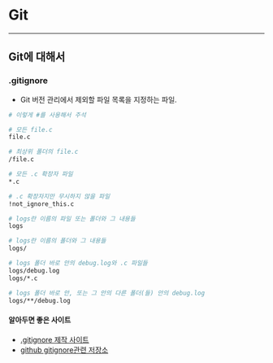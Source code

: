 # Git

---

## Git에 대해서

### .gitignore

- Git 버전 관리에서 제외할 파일 목록을 지정하는 파일.

```zsh
# 이렇게 #를 사용해서 주석

# 모든 file.c
file.c

# 최상위 폴더의 file.c
/file.c

# 모든 .c 확장자 파일
*.c

# .c 확장자지만 무시하지 않을 파일
!not_ignore_this.c

# logs란 이름의 파일 또는 폴더와 그 내용들
logs

# logs란 이름의 폴더와 그 내용들
logs/

# logs 폴더 바로 안의 debug.log와 .c 파일들
logs/debug.log
logs/*.c

# logs 폴더 바로 안, 또는 그 안의 다른 폴더(들) 안의 debug.log
logs/**/debug.log
```

#### 알아두면 좋은 사이트

 - [.gitignore 제작 사이트](https://www.toptal.com/developers/gitignore)
 - [github gitignore관련 저장소](https://github.com/github/gitignore)


